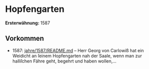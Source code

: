 # Hopfengarten

**Ersterwähnung:** 1587

## Vorkommen
- 1587: [jahre/1587/README.md](../jahre/1587/README.md) – Herr Georg von Carlowiß hat ein Weidicht an ſeinem
Hopfengarten nah der Saale, wenn man zur halliſchen
Fähre geht, begehrt und haben wollen,...
